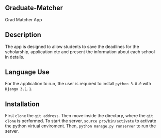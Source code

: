 ## Graduate-Matcher
Grad Matcher App

## Description
The app is designed to allow students to save the deadlines for the scholarship, application etc and present the information about each school in details. 

## Language Use
For the application to run, the user is required to install `python 3.8.0` with `Django 3.1.1`.

## Installation
First `clone` the `git address`.
Then move inside the directory, where the `git clone` is performed.
To start the server, `source pro/bin/activate` to activate the python virtual enviroment.
Then, `python manage.py runserver` to run the server.


